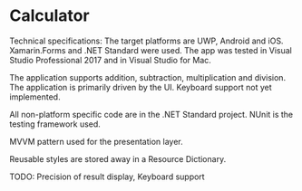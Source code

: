 # Calculator

Technical specifications:
The target platforms are UWP, Android and iOS. Xamarin.Forms and .NET Standard were used. The app was tested in Visual Studio Professional 2017 and in Visual Studio for Mac.

The application supports addition, subtraction, multiplication and division. The application is primarily driven by the UI.
Keyboard support not yet implemented.

All non-platform specific code are in the .NET Standard project. NUnit is the testing framework used.

MVVM pattern used for the presentation layer.

Reusable styles are stored away in a Resource Dictionary.



TODO: Precision of result display, Keyboard support
